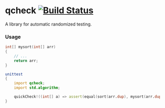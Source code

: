 qcheck [![Build Status](https://travis-ci.org/MartinNowak/qcheck.png?branch=master)](https://travis-ci.org/MartinNowak/qcheck)
====

A library for automatic randomized testing.

### Usage

```d
int[] mysort(int[] arr)
{
    // ...
    return arr;
}

unittest
{
    import qcheck;
    import std.algorithm;

    quickCheck!((int[] a) => assert(equal(sort(arr.dup), mysort(arr.dup))));
}
```
